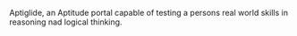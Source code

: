Aptiglide, an Aptitude portal capable of testing a persons real world skills in reasoning nad logical thinking.
